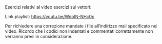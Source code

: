 Esercizi relativi al video esercizi sui vettori:

Link playlist: https://youtu.be/WdolN-NHc0o

Per richiedere una correzione mandate i file all'indirizzo mail specificato nei video. Ricordo che i codici non indentati e commentati correttamente non verranno presi in considerazione.
